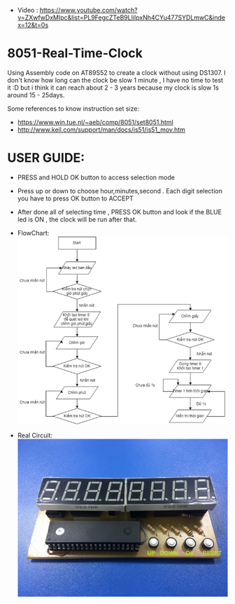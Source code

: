 - Video : https://www.youtube.com/watch?v=ZXwfwDxMIpc&list=PL9FegcZTeB9LliIpxNh4CYu477SYDLmwC&index=12&t=0s
# 8051-Real-Time-Clock
Using Assembly code on AT89S52 to create a clock without using DS1307.
I don't know how long can the clock be slow 1 minute , I have no time to test it :D but i think it can reach about 2 - 3 years because my clock is slow 1s around 15 - 25days.

Some references to know instruction set size:
+ https://www.win.tue.nl/~aeb/comp/8051/set8051.html
+ http://www.keil.com/support/man/docs/is51/is51_mov.htm

# USER GUIDE:

- PRESS and HOLD OK button to access selection mode
- Press up or down to choose hour,minutes,second . Each digit selection you have to press OK button to ACCEPT 
- After done all of selecting time , PRESS OK button and look if the BLUE led is ON , the clock will be run after that.
- FlowChart:
![](FlowChart.png)


- Real Circuit: ![](ClockCircuit.jpg)

